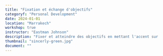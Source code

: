 ```yaml
---
title: "Fixation et échange d'objectifs"
categoryf: "Personal Development"
date: 2024-01-01
location: "Marrakech"
workshop: true
instructor: "Eastman Johnson"
description: "Fixer et atteindre des objectifs en mettant l'accent sur l'échange de compétences."
thumbnail: "sincerly-green.jpg"
document: ""
---
```

